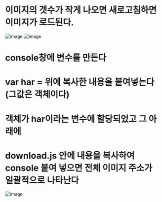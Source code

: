 # 이미지의 갯수가 작게 나오면 새로고침하면 이미지가 로드된다.


![image](https://github.com/understanding963852/all-images/assets/60366769/8537ddc6-5944-4eb6-81dd-b77f6aa2c3a2)
![image](https://github.com/understanding963852/all-images/assets/60366769/9b860397-5dfe-4b21-9b61-b31e141de8af)

# console창에 변수를 만든다

# var har =  위에 복사한 내용을 붙여넣는다    (그값은 객체이다)

# 객체가 har이라는 변수에 할당되었고  그 아래에 

# download.js 안에 내용을 복사하여 console 붙여 넣으면    전체 이미지 주소가 일괄적으로 나타난다


![image](https://github.com/understanding963852/all-images/assets/60366769/e42a8045-728e-402b-a3a0-76604c2b9791)

